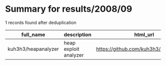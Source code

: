 
# Summary for results/2008/09
    
1 records found after deduplication

| full_name | description | html_url | matched_list | matched_count | pushed_at | size | stargazers_count | language | forks_count |
|---------------------|-----------------------|----------------------------------------|----------------|-----------------|---------------------------|--------|--------------------|------------|---------------|
| kuh3h3/heapanalyzer | heap exploit analyzer | https://github.com/kuh3h3/heapanalyzer | ['exploit'] | 1 | 2008-09-09 16:32:46+00:00 | 88 | 2 | nan | 1 |
